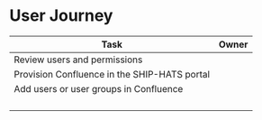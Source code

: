 # User Journey



|Task|Owner|
|---|---|
|Review users and permissions||
|Provision Confluence in the SHIP-HATS portal||
|Add users or user groups in Confluence||
|||
|||
|||
|||
